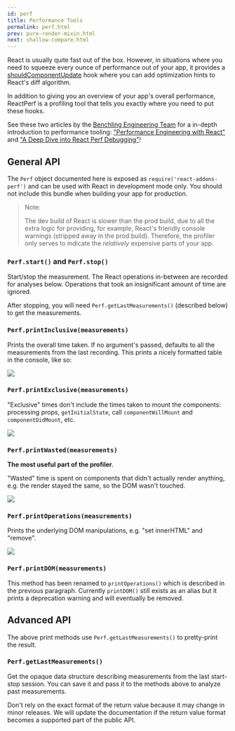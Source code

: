```yaml
---
id: perf
title: Performance Tools
permalink: perf.html
prev: pure-render-mixin.html
next: shallow-compare.html
---
```


React is usually quite fast out of the box. However, in situations where you need to squeeze every ounce of performance out of your app, it provides a [shouldComponentUpdate](/react/docs/component-specs.html#updating-shouldcomponentupdate) hook where you can add optimization hints to React's diff algorithm.

In addition to giving you an overview of your app's overall performance, ReactPerf is a profiling tool that tells you exactly where you need to put these hooks.

See these two articles by the [Benchling Engineering Team](http://benchling.engineering) for a in-depth introduction to performance tooling: ["Performance Engineering with React"](http://benchling.engineering/performance-engineering-with-react/) and ["A Deep Dive into React Perf Debugging"](http://benchling.engineering/deep-dive-react-perf-debugging/)!

## General API

The `Perf` object documented here is exposed as `require('react-addons-perf')` and can be used with React in development mode only. You should not include this bundle when building your app for production.

> Note:
>
> The dev build of React is slower than the prod build, due to all the extra logic for providing, for example, React's friendly console warnings (stripped away in the prod build). Therefore, the profiler only serves to indicate the _relatively_ expensive parts of your app.

### `Perf.start()` and `Perf.stop()`
Start/stop the measurement. The React operations in-between are recorded for analyses below. Operations that took an insignificant amount of time are ignored.

After stopping, you will need `Perf.getLastMeasurements()` (described below) to get the measurements.

### `Perf.printInclusive(measurements)`
Prints the overall time taken. If no argument's passed, defaults to all the measurements from the last recording. This prints a nicely formatted table in the console, like so:

![](/react/img/docs/perf-inclusive.png)

### `Perf.printExclusive(measurements)`
"Exclusive" times don't include the times taken to mount the components: processing props, `getInitialState`, call `componentWillMount` and `componentDidMount`, etc.

![](/react/img/docs/perf-exclusive.png)

### `Perf.printWasted(measurements)`

**The most useful part of the profiler**.

"Wasted" time is spent on components that didn't actually render anything, e.g. the render stayed the same, so the DOM wasn't touched.

![](/react/img/docs/perf-wasted.png)

### `Perf.printOperations(measurements)`
Prints the underlying DOM manipulations, e.g. "set innerHTML" and "remove".

![](/react/img/docs/perf-dom.png)

### `Perf.printDOM(measurements)`

This method has been renamed to `printOperations()` which is described in the previous paragraph. Currently `printDOM()` still exists as an alias but it prints a deprecation warning and will eventually be removed.

## Advanced API

The above print methods use `Perf.getLastMeasurements()` to pretty-print the result.

### `Perf.getLastMeasurements()`
Get the opaque data structure describing measurements from the last start-stop session. You can save it and pass it to the methods above to analyze past measurements.

Don't rely on the exact format of the return value because it may change in minor releases. We will update the documentation if the return value format becomes a supported part of the public API.

